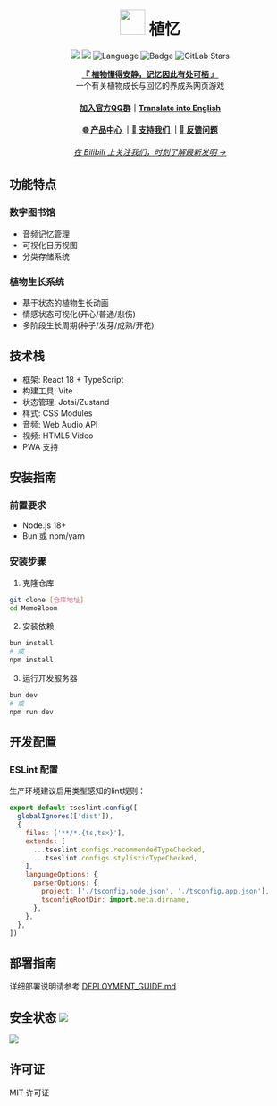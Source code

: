<div align="center">

# <image src="https://mb.sr-studio.cn/img/memobloom-logo.png" height="45"/>  植忆
<a href="https://app.fossa.com/projects/git%2Bgithub.com%2FSR-Studio1-AdventureX25%2FMemoBloom?ref=badge_shield&issueType=security" alt="FOSSA Status"><img src="https://app.fossa.com/api/projects/git%2Bgithub.com%2FSR-Studio1-AdventureX25%2FMemoBloom.svg?type=shield&issueType=security"/></a>
<a href="https://app.fossa.com/projects/git%2Bgithub.com%2FSR-Studio1-AdventureX25%2FMemoBloom?ref=badge_shield&issueType=license" alt="FOSSA Status"><img src="https://app.fossa.com/api/projects/git%2Bgithub.com%2FSR-Studio1-AdventureX25%2FMemoBloom.svg?type=shield&issueType=license"/></a>
<img src="https://img.shields.io/badge/Language-TypeScript-3178c6" alt="Language">
<img src="https://img.shields.io/static/v1?label=LICENSE&message=GPL-3.0&color=coral" alt="Badge">
<img alt="GitLab Stars" src="https://img.shields.io/github/stars/SR-Studio1-AdventureX25/MemoBloom?label=Stars">

[**『 植物懂得安静，记忆因此有处可栖 』**](app.mb.sr-studio.cn)<br/>
一个有关植物成长与回忆的养成系网页游戏<br/>

#### [加入官方QQ群](https://qm.qq.com/q/f3QGDkdp6M)｜[Translate into English](README.md)

#### [🌐 产品中心 ](https://app.sr-studio.cn)｜[💖 支持我们 ](https://afdian.com/a/srinternet)｜[📝 反馈问题](https://github.com/SR-Studio1-AdventureX25/MemoBloom/issues)

###### [在 Bilibili 上关注我们，时刻了解最新发明 →](https://space.bilibili.com/1969160969)

</div>

## 功能特点

### 数字图书馆
- 音频记忆管理
- 可视化日历视图
- 分类存储系统

### 植物生长系统
- 基于状态的植物生长动画
- 情感状态可视化(开心/普通/悲伤)
- 多阶段生长周期(种子/发芽/成熟/开花)

## 技术栈
- 框架: React 18 + TypeScript
- 构建工具: Vite
- 状态管理: Jotai/Zustand
- 样式: CSS Modules
- 音频: Web Audio API
- 视频: HTML5 Video
- PWA 支持

## 安装指南

### 前置要求
- Node.js 18+
- Bun 或 npm/yarn

### 安装步骤
1. 克隆仓库
```bash
git clone [仓库地址]
cd MemoBloom
```

2. 安装依赖
```bash
bun install
# 或
npm install
```

3. 运行开发服务器
```bash
bun dev
# 或
npm run dev
```

## 开发配置

### ESLint 配置
生产环境建议启用类型感知的lint规则：

```js
export default tseslint.config([
  globalIgnores(['dist']),
  {
    files: ['**/*.{ts,tsx}'],
    extends: [
      ...tseslint.configs.recommendedTypeChecked,
      ...tseslint.configs.stylisticTypeChecked,
    ],
    languageOptions: {
      parserOptions: {
        project: ['./tsconfig.node.json', './tsconfig.app.json'],
        tsconfigRootDir: import.meta.dirname,
      },
    },
  },
])
```

## 部署指南

详细部署说明请参考 [DEPLOYMENT_GUIDE.md](DEPLOYMENT_GUIDE.md)

## 安全状态        <a href="https://app.fossa.com/projects/git%2Bgithub.com%2FSR-Studio1-AdventureX25%2FMemoBloom?ref=badge_small" alt="FOSSA Status"><img src="https://app.fossa.com/api/projects/git%2Bgithub.com%2FSR-Studio1-AdventureX25%2FMemoBloom.svg?type=small"/></a>

<a href="https://app.fossa.com/projects/git%2Bgithub.com%2FSR-Studio1-AdventureX25%2FMemoBloom?ref=badge_large&issueType=license" alt="FOSSA Status"><img src="https://app.fossa.com/api/projects/git%2Bgithub.com%2FSR-Studio1-AdventureX25%2FMemoBloom.svg?type=large&issueType=license"/></a>

## 许可证

MIT 许可证
